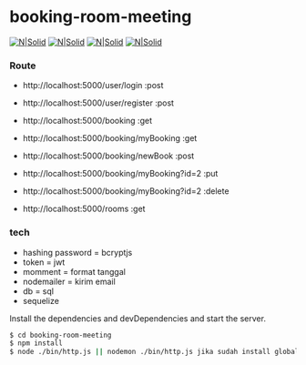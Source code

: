 # booking-room-meeting

[![N|Solid](https://i.cloudup.com/zfY6lL7eFa-3000x3000.png)]()
[![N|Solid](https://duckduckgo.com/i/a65969b4.png)]()
[![N|Solid](https://jwt.io/img/pic_logo.svg)]()
[![N|Solid](https://duckduckgo.com/i/d006c491.png)]()

### Route

* http://localhost:5000/user/login :post
* http://localhost:5000/user/register :post

* http://localhost:5000/booking :get
* http://localhost:5000/booking/myBooking :get
* http://localhost:5000/booking/newBook :post
* http://localhost:5000/booking/myBooking?id=2 :put
* http://localhost:5000/booking/myBooking?id=2 :delete

* http://localhost:5000/rooms :get

### tech

* hashing password = bcryptjs
* token = jwt
* momment = format tanggal
* nodemailer = kirim email
* db = sql
* sequelize

Install the dependencies and devDependencies and start the server.

```sh
$ cd booking-room-meeting
$ npm install
$ node ./bin/http.js || nodemon ./bin/http.js jika sudah install global
```
